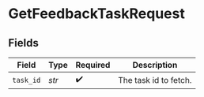 # GetFeedbackTaskRequest


## Fields

| Field                 | Type                  | Required              | Description           |
| --------------------- | --------------------- | --------------------- | --------------------- |
| `task_id`             | *str*                 | :heavy_check_mark:    | The task id to fetch. |
